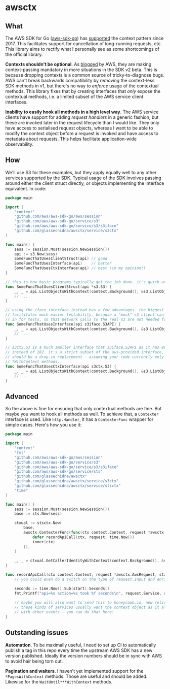 # awsctx

## What

The AWS SDK for Go ([aws-sdk-go][sdk]) has [supported][ctx-support] the context pattern since 2017.
This facilitates support for cancellation of long-running requests, etc. This library aims to rectify
what I personally see as some shortcomings of the official library.

**Contexts shouldn't be optional**. As [blogged][ctx-mandatory] by AWS, they are making context-passing
mandatory in more situations in the SDK v2 beta. This is because dropping contexts is a common source
of tricky-to-diagnose bugs. AWS can't break backwards compatibility by *removing* the context-less
SDK methods in v1, but there's no way to *enforce* usage of the contextual methods. This library fixes
that by creating interfaces that *only* expose the contextual methods, i.e. a limited subset of the
AWS service client interfaces.

**Inability to easily hook all methods in a high level way**. The AWS service clients have support for
adding _request handlers_ in a generic fashion, but these are invoked later in the request lifecycle
than I would like. They only have access to serialised request objects, whereas I want to be able to
modify the context object before a request is invoked and have access to metadata about requests. This
helps facilitate application-wide observability.

## How

We'll use S3 for these examples, but they apply equally well to any other services supported by the SDK.
Typical usage of the SDK involves passing around either the client struct directly, or objects implementing
the interface equivalent. In code:

```go
package main

import (
	"context"
	"github.com/aws/aws-sdk-go/aws/session"
	"github.com/aws/aws-sdk-go/service/s3"
	"github.com/aws/aws-sdk-go/service/s3/s3iface"
	"github.com/glassechidna/awsctx/service/s3ctx"
)

func main() {
	sess := session.Must(session.NewSession())
	api := s3.New(sess)
	SomeFuncThatUsesClientStruct(api) // good
	SomeFuncThatUsesInterface(api)    // better  
	SomeFuncThatUsesCtxInterface(api) // best (in my opinion!)
}

// this is how basic programs typically get the job done. it's quick and it works.
func SomeFuncThatUsesClientStruct(api *s3.S3) {
	_, _ = api.ListObjectsWithContext(context.Background(), &s3.ListObjectsInput{})
	// ...
}

// using the iface interface instead has a few advantages. the biggest is that it
// facilitates much easier testability, because a "mock" s3 client can be passed
// in for tests, so that network calls to the real s3 are not needed for unit tests.
func SomeFuncThatUsesInterface(api s3iface.S3API) {
	_, _ = api.ListObjectsWithContext(context.Background(), &s3.ListObjectsInput{})
	// ...
}

// s3ctx.S3 is a much smaller interface that s3iface.S3API as it has 88 methods 
// instead of 282. it's a strict subset of the aws-provided interface, so it 
// should be a drop-in replacement - assuming your code currently only uses the 
// *WithContext methods.
func SomeFuncThatUsesCtxInterface(api s3ctx.S3) {
	_, _ = api.ListObjectsWithContext(context.Background(), &s3.ListObjectsInput{})
	// ...
}
```

## Advanced

So the above is fine for ensuring that only contextual methods are fine. But maybe you want to hook
all methods as well. To achieve that, a `Contexter` interface is used. Like `http.Handler`, it has a
`ContexterFunc` wrapper for simple cases. Here's how you use it:

```go
package main

import (
	"context"
	"fmt"
	"github.com/aws/aws-sdk-go/aws/session"
	"github.com/aws/aws-sdk-go/service/s3"
	"github.com/aws/aws-sdk-go/service/s3/s3iface"
	"github.com/aws/aws-sdk-go/service/sts"
	"github.com/glassechidna/awsctx"
	"github.com/glassechidna/awsctx/service/s3ctx"
	"github.com/glassechidna/awsctx/service/stsctx"
	"time"
)

func main() {
	sess := session.Must(session.NewSession())
	base := sts.New(sess)

	ctxual := stsctx.New(
		base,
		awsctx.ContexterFunc(func(ctx context.Context, request *awsctx.AwsRequest, inner func(ctx context.Context)) {
			defer recordApiCall(ctx, request, time.Now())
			inner(ctx)
		}),
	)
	
	_, _ = ctxual.GetCallerIdentityWithContext(context.Background(), &sts.GetCallerIdentityInput{})
}

func recordApiCall(ctx context.Context, request *awsctx.AwsRequest, start time.Time) {
	// you could even do a switch on the type of request.Input and enrich your logs with bucket names, etc.

	seconds := time.Now().Sub(start).Seconds()
	fmt.Printf("api=%s action=%s took %f seconds\n", request.Service, request.Action, seconds)
	
	// maybe you will also want to send this to honeycomb.io, new relic, other apm, etc.
	// these kinds of services usually want the context object as it allows for correlation
	// with other events - you can do that here!
}
```

## Outstanding issues

**Automation**. To be maximally useful, I need to set up CI to automatically publish a tag in
this repo every time the upstream AWS SDK has a new version published. Ideally the version numbers
should be in sync with AWS to avoid hair being torn out.

**Pagination and waiters**. I haven't yet implemented support for the `*PagesWithContext` methods. Those 
are useful and should be added. Likewise for the `WaitUntil***WithContext` methods.

[sdk]: https://github.com/aws/aws-sdk-go
[ctx-support]: https://aws.amazon.com/blogs/developer/context-pattern-added-to-the-aws-sdk-for-go/
[ctx-mandatory]: https://aws.amazon.com/blogs/developer/v2-aws-sdk-for-go-adds-context-to-api-operations/
